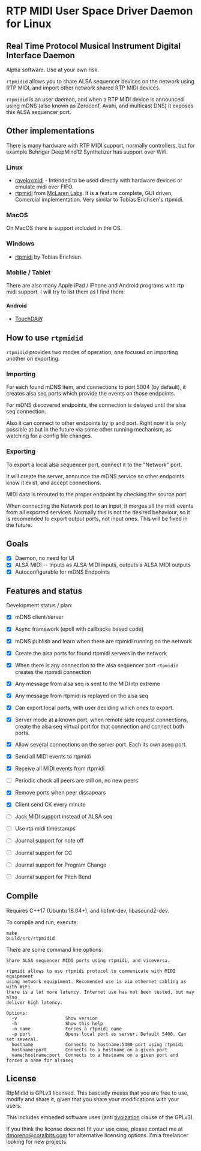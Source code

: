 # RTP MIDI User Space Driver Daemon for Linux

## Real Time Protocol Musical Instrument Digital Interface Daemon

Alpha software. Use at your own risk.

`rtpmidid` allows you to share ALSA sequencer devices on the network using RTP
MIDI, and import other network shared RTP MIDI devices.

`rtpmidid` is an user daemon, and when a RTP MIDI device is announced using mDNS
(also known as Zeroconf, Avahi, and multicast DNS) it exposes this ALSA
sequencer port.

## Other implementations

There is many hardware with RTP MIDI support, normally controllers, but for
example Behriger DeepMind12 Synthetizer has support over Wifi.

### Linux

* [raveloxmidi](https://github.com/ravelox/pimidi) - Intended to be used
  directly with hardware devices or emulate midi over FIFO.
* [rtpmidi](https://mclarenlabs.com/rtpmidi/) from [McLaren
  Labs](https://mclarenlabs.com/). It is a feature complete, GUI driven,
  Comercial implementation. Very similar to Tobias Erichsen's rtpmidi.

### MacOS

On MacOS there is support included in the OS.

### Windows

* [rtpmidi](https://www.tobias-erichsen.de/software/rtpmidi.html) by Tobias
  Erichsen.

### Mobile / Tablet

There are also many Apple iPad / iPhone and Android programs with rtp midi
support. I will try to list them as I find them:

#### Android

* [TouchDAW](https://www.humatic.de/htools/touchdaw/).

## How to use `rtpmidid`

`rtpmidid` provides two modes of operation, one focused on importing another on
exporting.

### Importing

For each found mDNS item, and connections to port 5004 (by default), it creates
alsa seq ports which provide the events on those endpoints.

For mDNS discovered endpoints, the connection is delayed until the alsa seq
connection.

Also it can connect to other endpoints by ip and port. Right now it is only
possible at but in the future via some other running mechanism, as watching for
a config file changes.

### Exporting

To export a local alsa sequencer port, connect it to the "Network" port.

It will create the server, announce the mDNS service so other endpoints know it
exist, and accept connections.

MIDI data is rerouted to the proper endpoint by checking the source port.

When connecting the Network port to an input, it merges all the midi events
from all exported services. Normally this is not the desired behaviour, so it is
recomended to export output ports, not input ones. This will be fixed in the
future.

## Goals

* [x] Daemon, no need for UI
* [x] ALSA MIDI -- Inputs as ALSA MIDI inputs, outputs a ALSA MIDI outputs
* [x] Autoconfigurable for mDNS Endpoints

## Features and status

Development status / plan:

* [x] mDNS client/server
* [x] Async framework (epoll with callbacks based code)
* [x] mDNS publish and learn when there are rtpmidi running on the network
* [x] Create the alsa ports for found rtpmidi servers in the network
* [x] When there is any connection to the alsa sequencer port `rtpmidid` creates
      the rtpmidi connection
* [x] Any message from alsa seq is sent to the MIDI rtp extreme
* [x] Any message from rtpmidi is replayed on the alsa seq
* [x] Can export local ports, with user deciding which ones to export.
* [x] Server mode at a known port, when remote side request connections, create
      the alsa seq virtual port for that connection and connect both ports.
* [x] Allow several connections on the server port. Each its own aseq port.
* [x] Send all MIDI events to rtpmidi
* [x] Receive all MIDI events from rtpmidi
* [ ] Periodic check all peers are still on, no new peers
* [x] Remove ports when peer dissapears
* [x] Client send CK every minute
* [ ] Jack MIDI support instead of ALSA seq
* [ ] Use rtp midi timestamps
* [ ] Journal support for note off
* [ ] Journal support for CC
* [ ] Journal support for Program Change
* [ ] Journal support for Pitch Bend


## Compile

Requires C++17 (Ubuntu 18.04+), and libfmt-dev, libasound2-dev.

To compile and run, execute:

```shell
make
build/src/rtpmidid
```

There are some command line options:

```
Share ALSA sequencer MIDI ports using rtpmidi, and viceversa.

rtpmidi allows to use rtpmidi protocol to communicate with MIDI equipement
using network equipiment. Recomended use is via ethernet cabling as with WiFi
there is a lot more latency. Internet use has not been tested, but may also
deliver high latency.

Options:
  -v                  Show version
  -h                  Show this help
  -n name             Forces a rtpmidi name
  -p port             Opens local port as server. Default 5400. Can set several.
  hostname            Connects to hostname:5400 port using rtpmidi
  hostname:port       Connects to a hostname on a given port
  name:hostname:port  Connects to a hostname on a given port and forces a name for alsaseq
```


## License

RtpMidid is GPLv3 licensed. This bascially meass that you are free to use,
modify and share it, given that you share your modifications with your users.

This includes embeded software uses (anti
[tivoization](https://en.wikipedia.org/wiki/Tivoization) clause of the GPLv3).

If you think the license does not fit your use case, please contact me at
dmoreno@coralbits.com for alternative licensing options. I'm a freelancer
looking for new projects.
